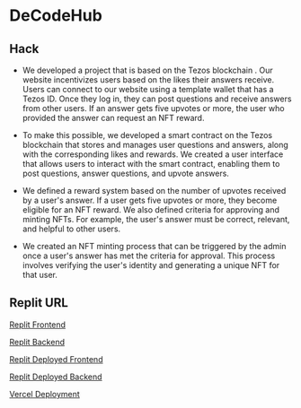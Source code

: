 
# DeCodeHub



## Hack

- We developed a project that is based on the Tezos blockchain . Our website incentivizes users based on the likes their answers receive. Users can connect to our website using a template wallet that has a Tezos ID. Once they log in, they can post questions and receive answers from other users. If an answer gets five upvotes or more, the user who provided the answer can request an NFT reward.

- To make this possible, we developed a smart contract on the Tezos blockchain that stores and manages user questions and answers, along with the corresponding likes and rewards. We created a user interface that allows users to interact with the smart contract, enabling them to post questions, answer questions, and upvote answers.

- We defined a reward system based on the number of upvotes received by a user's answer. If a user gets five upvotes or more, they become eligible for an NFT reward. We also defined criteria for approving and minting NFTs. For example, the user's answer must be correct, relevant, and helpful to other users.

- We created an NFT minting process that can be triggered by the admin once a user's answer has met the criteria for approval. This process involves verifying the user's identity and generating a unique NFT for that user.


## Replit URL

[Replit Frontend](https://replit.com/@jaydeepdey03/Tezos-Frontend)


[Replit Backend](https://replit.com/@jaydeepdey03/tezos-backend)

[Replit Deployed Frontend](https://tezos-frontend.jaydeepdey03.repl.co/)


[Replit Deployed Backend](https://tezos-backend.jaydeepdey03.repl.co)

[Vercel Deployment](https://decode-hub-tezos.vercel.app)
